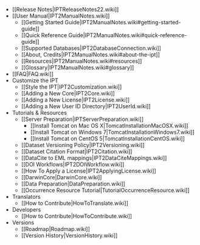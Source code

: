 + [[Release Notes|IPTReleaseNotes22.wiki]]
+ [[User Manual|IPT2ManualNotes.wiki]]
    - [[Getting Started Guide|IPT2ManualNotes.wiki#getting-started-guide]]
    - [[Quick Reference Guide|IPT2ManualNotes.wiki#quick-reference-guide]]
    - [[Supported Databases|IPT2DatabaseConnection.wiki]]
    - [[About, Credits|IPT2ManualNotes.wiki#about-the-ipt]]
    - [[Resources|IPT2ManualNotes.wiki#resources]]
    - [[Glossary|IPT2ManualNotes.wiki#glossary]]
+ [[FAQ|FAQ.wiki]] 
+ Customize the IPT
    - [[Style the IPT|IPT2Customization.wiki]]
    - [[Adding a New Core|IPT2Core.wiki]]
    - [[Adding a New License|IPT2License.wiki]]
    - [[Adding a New User ID Directory|IPT2UserId.wiki]]
+ Tutorials & Resources
    - [[Server Preparation|IPTServerPreparation.wiki]]
      - [[Install Tomcat on Mac OS X|TomcatInstallationMacOSX.wiki]]
      - [[Install Tomcat on Windows 7|TomcatInstallationWindows7.wiki]]
      - [[Install Tomcat on CentOS 5|TomcatInstallationCentOS.wiki]]
    - [[Dataset Versioning Policy|IPT2Versioning.wiki]]
    - [[Dataset Citation Format|IPT2Citation.wiki]]
    - [[DataCite to EML mappings|IPT2DataCiteMappings.wiki]]
    - [[DOI Workflows|IPT2DOIWorkflow.wiki]]
    - [[How To Apply a License|IPT2ApplyingLicense.wiki]]
    - [[DarwinCore|DarwinCore.wiki]]
    - [[Data Preparation|DataPreparation.wiki]]
    - [[Occurrence Resource Tutorial|TutorialOccurrenceResource.wiki]]
+ Translators
    - [[How to Contribute|HowToTranslate.wiki]]
+ Developers
    - [[How to Contribute|HowToContribute.wiki]]
+ Versions
    - [[Roadmap|Roadmap.wiki]]
    - [[Version History|VersionHistory.wiki]]